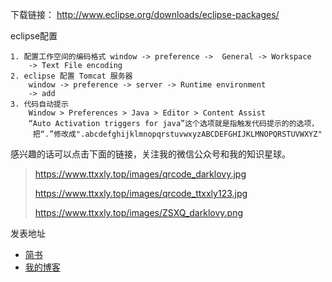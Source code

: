 下载链接： http://www.eclipse.org/downloads/eclipse-packages/

eclipse配置

```
1. 配置工作空间的编码格式 window -> preference ->  General -> Workspace
	-> Text File encoding
2. eclipse 配置 Tomcat 服务器
	window -> preference -> server -> Runtime environment
	-> add
3. 代码自动提示
	Window > Preferences > Java > Editor > Content Assist
	“Auto Activation triggers for java”这个选项就是指触发代码提示的的选项，
     把“.”修改成".abcdefghijklmnopqrstuvwxyzABCDEFGHIJKLMNOPQRSTUVWXYZ"
```

感兴趣的话可以点击下面的链接，关注我的微信公众号和我的知识星球。

> https://www.ttxxly.top/images/qrcode_darklovy.jpg
>
> https://www.ttxxly.top/images/qrcode_ttxxly123.jpg
>
> https://www.ttxxly.top/images/ZSXQ_darklovy.png

发表地址

* [简书](https://www.jianshu.com/p/ed0b830c4572)
* [我的博客](https://www.ttxxly.top/2018/08/06/eclipse-%E5%AE%89%E8%A3%85%E4%B8%8E%E9%85%8D%E7%BD%AE/)



